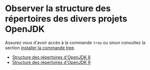 # Observer la structure des répertoires des divers projets OpenJDK

Assurez vous d'avoir accès à la commande ```tree``` ou sinon consultez la section [installer la commande tree](../adopt-openjdk-getting-started/install_the_tree_command.md).

* [Structure des répertoires d'OpenJDK 8](openjdk8_directory_structures.md)
* [Structure des répertoires d'OpenJDK 9](openjdk9_directory_structures.md)